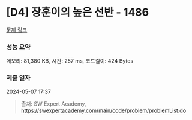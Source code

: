 # [D4] 장훈이의 높은 선반 - 1486 

[문제 링크](https://swexpertacademy.com/main/code/problem/problemDetail.do?contestProbId=AV2b7Yf6ABcBBASw) 

### 성능 요약

메모리: 81,380 KB, 시간: 257 ms, 코드길이: 424 Bytes

### 제출 일자

2024-05-07 17:37



> 출처: SW Expert Academy, https://swexpertacademy.com/main/code/problem/problemList.do